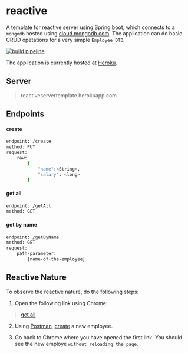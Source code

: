 # reactive
 
A template for reactive server using Spring boot, which connects to a ```mongodb``` hosted using [cloud.mongodb.com](https://cloud.mongodb.com/). The application can do basic CRUD opetations for a very simple ```Employee DTO```.

[![build pipeline](https://circleci.com/gh/ImRohitSingh/reactive.svg?style=svg)](https://circleci.com/gh/ImRohitSingh/reactive)

The application is currently hosted at [Heroku](https://www.heroku.com/).

## Server

> reactiveservertemplate.herokuapp.com

## Endpoints

#### create

```sh
endpoint: /create
method: PUT
request:
    raw:
        {
            "name":<String>,
            "salary": <long>
        }
```

#### get all

```sh
endpoint: /getAll
method: GET
```

#### get by name
```sh
endpoint: /getByName
method: GET
request:
    path-parameter:
        {name-of-the-employee}
```

## Reactive Nature

To observe the reactive nature, do the following steps:

1. Open the following link using Chrome:
> [get all](https://reactiveservertemplate.herokuapp.com/getAll)

2. Using [Postman](https://www.postman.com/downloads/), [create](https://github.com/ImRohitSingh/reactive#create) a new employee.

3. Go back to Chrome where you have opened the first link. You should see the new employe ```without reloading the page```.